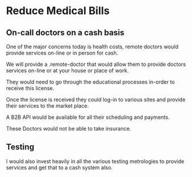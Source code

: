 # Reduce Medical Bills

## On-call doctors on a cash basis

One of the major concerns today is health costs, remote doctors would provide services on-line or in person for cash.

We will provide a .remote-doctor that would allow them to provide doctors services on-line or at your house or place of work.

They would need to go through the educational processes in-order to receive this license.

Once the license is received they could log-in to various sites and provide their services to the market place.

A B2B API would be available for all their scheduling and payments.

These Doctors would not be able to take insurance.

## Testing

I would also invest heavily in all the various testing metrologies to provide services and get that to a cash system also.
